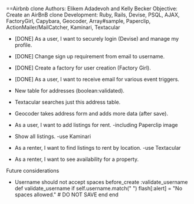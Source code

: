 ==Airbnb clone
Authors: Elikem Adadevoh and Kelly Becker
Objective:  Create an AirBnB clone
Development:  Ruby, Rails, Devise, PSQL, AJAX, FactoryGirl, Capybara, Geocoder, Array#sample, Paperclip, ActionMailer/MailCatcher, Kaminari, Textacular

* [DONE] As a user, I want to securely login (Devise) and manage my profile.
* [DONE] Change sign up requirement from email to username.
* [DONE] Create a factory for user creation (Factory Girl).
* [DONE] As a user, I want to receive email for various event triggers.

* New table for addresses (boolean:validated).
* Textacular searches just this address table.
* Geocoder takes address form and adds more data (after save).

* As a user, I want to add listings for rent.
  -including Paperclip image
* Show all listings.
  -use Kaminari
* As a renter, I want to find listings to rent by location.
  -use Textacular
* As a renter, I want to see availability for a property.


Future considerations
* Username should not accept spaces
before_create :validate_username
  def validate_username
    if self.username.match(" ")
      flash[:alert] = "No spaces allowed."
      # DO NOT SAVE
    end
  end
